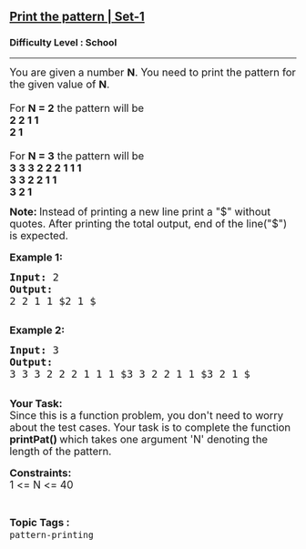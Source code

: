 <h2><a href="https://www.geeksforgeeks.org/problems/print-the-pattern-set-1/1?page=1&difficulty=School&status=unsolved&sortBy=submissions">Print the pattern | Set-1</a></h2><h3>Difficulty Level : School</h3><hr><div class="problems_problem_content__Xm_eO"><p><span style="font-size: 18px;">You are given a number <strong>N</strong>. You need to print the pattern for the given value of <strong>N</strong>.<br><br>For <strong>N = 2</strong> the pattern will be&nbsp;<br><strong>2 2 1 1<br>2 1</strong><br><br>For <strong>N = 3</strong> the pattern will be&nbsp;<br><strong>3 3 3 2 2&nbsp;2 1 1 1<br>3 3 2 2&nbsp;1 1<br>3 2 1</strong></span></p>
<p><strong><span style="font-size: 18px;">Note: </span></strong><span style="font-size: 18px;">Instead of printing a new line print a "$" without quotes. After printing the total output, end of the line("$") is expected.</span><br><br><span style="font-size: 18px;"><strong>Example 1:</strong></span></p>
<pre><span style="font-size: 18px;"><strong>Input: </strong>2<strong>
Output:
</strong>2 2 1 1 $2 1 $
</span>
</pre>
<p><span style="font-size: 18px;"><strong>Example 2:</strong></span></p>
<pre><span style="font-size: 18px;"><strong>Input: </strong>3<strong>
Output:
</strong>3 3 3 2 2 2 1 1 1 $3 3 2 2 1 1 $3 2 1 $
</span></pre>
<p><br><strong><span style="font-size: 18px;">Your Task:</span></strong><br><span style="font-size: 18px;">Since this is a function problem, you don't need to worry about the test cases. Your task is to complete the function<strong> </strong></span><strong><span style="font-size: 18px;">printPat()</span></strong><span style="font-size: 18px;"><strong> </strong>which takes one argument 'N' denoting the length of the pattern.</span><br><br><span style="font-size: 18px;"><strong>Constraints:</strong><br>1 &lt;= N &lt;= 40</span></p></div><br><p><span style=font-size:18px><strong>Topic Tags : </strong><br><code>pattern-printing</code>&nbsp;